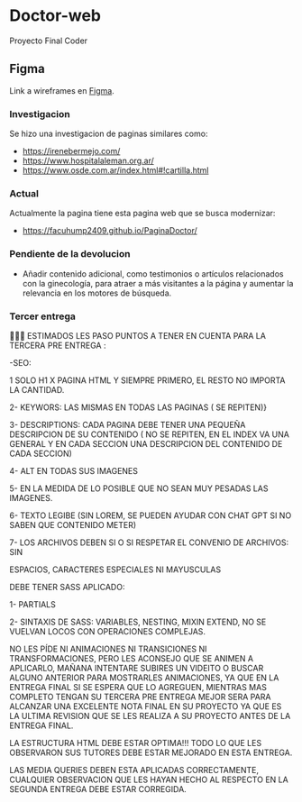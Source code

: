 # Doctor-web
Proyecto Final Coder

## Figma
Link a wireframes en [Figma](https://www.figma.com/file/x6SRWx2XeJv6XIKWLOzAQ2/Entrega-Wireframes?node-id=0%3A1&t=DYijKZggkU4LLP1G-1).

### Investigacion
Se hizo una investigacion de paginas similares como:
* https://irenebermejo.com/
* https://www.hospitalaleman.org.ar/
* https://www.osde.com.ar/index.html#!cartilla.html

### Actual
Actualmente la pagina tiene esta pagina web que se busca modernizar:
* https://facuhump2409.github.io/PaginaDoctor/

### Pendiente de la devolucion
- Añadir contenido adicional, como testimonios o artículos relacionados con la ginecología, para atraer a más visitantes a la página y aumentar la relevancia en los motores de búsqueda.


### Tercer entrega
📢📢📢 ESTIMADOS LES PASO PUNTOS A TENER EN CUENTA PARA LA TERCERA PRE ENTREGA :

-SEO:

1 SOLO H1 X PAGINA HTML Y SIEMPRE PRIMERO, EL RESTO NO IMPORTA LA CANTIDAD.

2- KEYWORS: LAS MISMAS EN TODAS LAS PAGINAS ( SE REPITEN)}

3- DESCRIPTIONS: CADA PAGINA DEBE TENER UNA PEQUEÑA DESCRIPCION DE SU CONTENIDO ( NO SE REPITEN, EN EL INDEX VA UNA GENERAL Y EN CADA SECCION UNA DESCRIPCION DEL CONTENIDO DE CADA SECCION)

4- ALT EN TODAS SUS IMAGENES

5- EN LA MEDIDA DE LO POSIBLE QUE NO SEAN MUY PESADAS LAS IMAGENES.

6- TEXTO LEGIBE (SIN LOREM, SE PUEDEN AYUDAR CON CHAT GPT SI NO SABEN QUE CONTENIDO METER)

7- LOS ARCHIVOS DEBEN SI O SI RESPETAR EL CONVENIO DE ARCHIVOS: SIN

ESPACIOS, CARACTERES ESPECIALES NI MAYUSCULAS

DEBE TENER SASS APLICADO:

1- PARTIALS

2- SINTAXIS DE SASS: VARIABLES, NESTING, MIXIN EXTEND, NO SE VUELVAN LOCOS CON OPERACIONES COMPLEJAS.

NO LES PÍDE NI ANIMACIONES NI TRANSICIONES NI TRANSFORMACIONES, PERO LES ACONSEJO QUE SE ANIMEN A APLICARLO, MAÑANA INTENTARE SUBIRES UN VIDEITO O BUSCAR ALGUNO ANTERIOR PARA MOSTRARLES ANIMACIONES, YA QUE EN LA ENTREGA FINAL SI SE ESPERA QUE LO AGREGUEN, MIENTRAS MAS COMPLETO TENGAN SU TERCERA PRE ENTREGA MEJOR SERA PARA ALCANZAR UNA EXCELENTE NOTA FINAL EN SU PROYECTO YA QUE ES LA ULTIMA REVISION QUE SE LES REALIZA A SU PROYECTO ANTES DE LA ENTREGA FINAL.

LA ESTRUCTURA HTML DEBE ESTAR OPTIMA!!! TODO LO QUE LES OBSERVARON SUS TUTORES DEBE ESTAR MEJORADO EN ESTA ENTREGA.

LAS MEDIA QUERIES DEBEN ESTA APLICADAS CORRECTAMENTE, CUALQUIER OBSERVACION QUE LES HAYAN HECHO AL RESPECTO EN LA SEGUNDA ENTREGA DEBE ESTAR CORREGIDA.